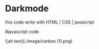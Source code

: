 # Darkmode
this code write with HTML | CSS | javascript

#javascript code

![alt text](./image/carbon (1).png)

